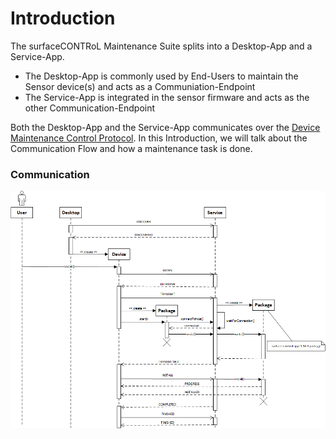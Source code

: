 # Introduction

The surfaceCONTRoL Maintenance Suite splits into a Desktop-App and a Service-App.
- The Desktop-App is commonly used by End-Users to maintain the Sensor device(s) and acts as a Communiation-Endpoint
- The Service-App is integrated in the sensor firmware and acts as the other Communication-Endpoint

Both the Desktop-App and the Service-App communicates over the [Device Maintenance Control Protocol](dmpc.md). In this Introduction, we will talk about the Communication Flow and how a maintenance task is done.

### Communication
![](images/communication.png)
